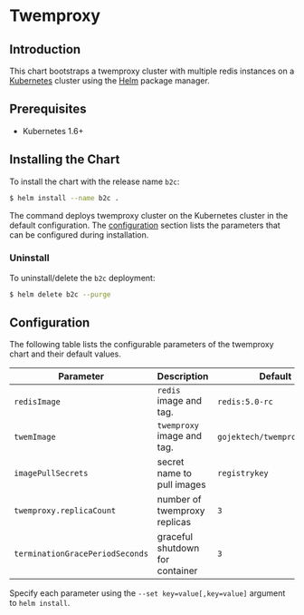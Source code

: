 # Twemproxy 

## Introduction

This chart bootstraps a twemproxy cluster with multiple redis instances on a [Kubernetes](http://kubernetes.io) cluster using the [Helm](https://helm.sh) package manager.

## Prerequisites

- Kubernetes 1.6+

## Installing the Chart

To install the chart with the release name `b2c`:

```bash
$ helm install --name b2c .
```

The command deploys twemproxy cluster on the Kubernetes cluster in the default configuration. The [configuration](#configuration) section lists the parameters that can be configured during installation.

### Uninstall

To uninstall/delete the `b2c` deployment:

```bash
$ helm delete b2c --purge
```

## Configuration

The following table lists the configurable parameters of the twemproxy chart and their default values.

| Parameter                        | Description                         | Default                                |
| ---------------------------------| ----------------------------------- | -------------------------------------- |
| `redisImage`                     | `redis` image and tag.              | `redis:5.0-rc`                         |
| `twemImage`                      | `twemproxy` image and tag.          | `gojektech/twemproxy:0.4.1`            |
| `imagePullSecrets`               | secret name to pull images          | `registrykey`                          |
| `twemproxy.replicaCount`         | number of twemproxy replicas        | `3`                                    |
| `terminationGracePeriodSeconds`  | graceful shutdown for container     | `3`                                    |

Specify each parameter using the `--set key=value[,key=value]` argument to `helm install`. 

